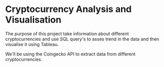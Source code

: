 # Cryptocurrency Analysis and Visualisation

The purpose of this project take information about different cryptocurrencies and use SQL query's to asses trend in the data and then visualise it using Tableau.

We'll be using the Coingecko API to extract data from different cryptocurrencies.
